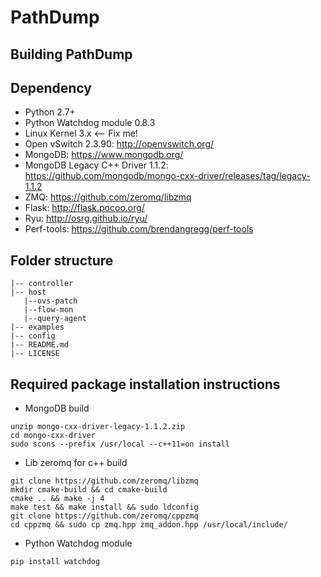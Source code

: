 PathDump
========

## Building PathDump

## Dependency
* Python 2.7+
* Python Watchdog module 0.8.3
* Linux Kernel 3.x <-- Fix me!
* Open vSwitch 2.3.90: http://openvswitch.org/
* MongoDB: https://www.mongodb.org/
* MongoDB Legacy C++ Driver 1.1.2: https://github.com/mongodb/mongo-cxx-driver/releases/tag/legacy-1.1.2
* ZMQ: https://github.com/zeromq/libzmq 
* Flask: http://flask.pocoo.org/
* Ryu: http://osrg.github.io/ryu/
* Perf-tools: https://github.com/brendangregg/perf-tools

## Folder structure
```
|-- controller
|-- host
   |--ovs-patch
   |--flow-mon
   |--query-agent
|-- examples
|-- config
|-- README.md
|-- LICENSE
```

## Required package installation instructions
* MongoDB build
```
unzip mongo-cxx-driver-legacy-1.1.2.zip 
cd mongo-cxx-driver
sudo scons --prefix /usr/local --c++11=on install
```
* Lib zeromq for c++ build
```
git clone https://github.com/zeromq/libzmq
mkdir cmake-build && cd cmake-build
cmake .. && make -j 4
make test && make install && sudo ldconfig
git clone https://github.com/zeromq/cppzmq
cd cppzmq && sudo cp zmq.hpp zmq_addon.hpp /usr/local/include/
```
* Python Watchdog module
```
pip install watchdog
```
